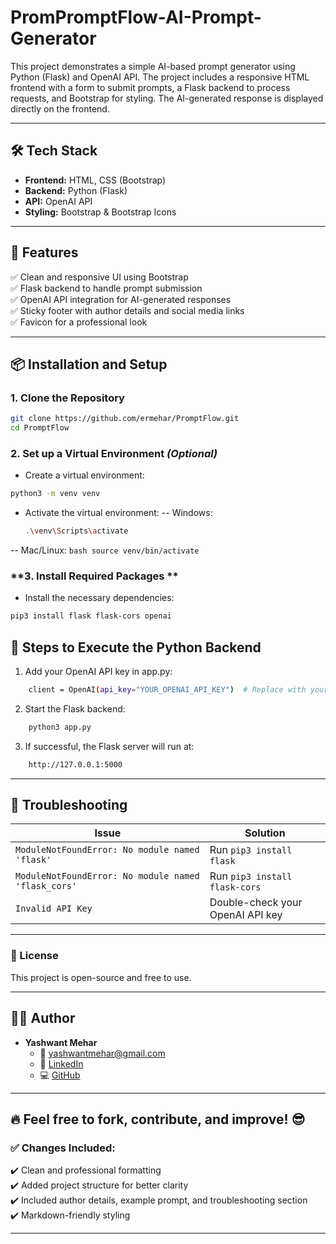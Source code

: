 # PromPromptFlow-AI-Prompt-Generator
This project demonstrates a simple AI-based prompt generator using Python (Flask) and OpenAI API. The project includes a responsive HTML frontend with a form to submit prompts, a Flask backend to process requests, and Bootstrap for styling. The AI-generated response is displayed directly on the frontend.

---

## **🛠️ Tech Stack**  
- **Frontend:** HTML, CSS (Bootstrap)  
- **Backend:** Python (Flask)  
- **API:** OpenAI API  
- **Styling:** Bootstrap & Bootstrap Icons  

---

## **🚀 Features**  
✅ Clean and responsive UI using Bootstrap  
✅ Flask backend to handle prompt submission  
✅ OpenAI API integration for AI-generated responses  
✅ Sticky footer with author details and social media links  
✅ Favicon for a professional look  

---

## **📦 Installation and Setup**  
### **1. Clone the Repository**  
```bash
git clone https://github.com/ermehar/PromptFlow.git
cd PromptFlow
```

### **2. Set up a Virtual Environment** *(Optional)*
- Create a virtual environment:
```bash
python3 -m venv venv
```
- Activate the virtual environment:
-- Windows:
    ```bash
    .\venv\Scripts\activate
    ```
-- Mac/Linux:
    ```bash
    source venv/bin/activate
    ```
### **3. Install Required Packages ** 
- Install the necessary dependencies:
```bash
pip3 install flask flask-cors openai
```

## **🚀 Steps to Execute the Python Backend**
1. Add your OpenAI API key in app.py:
```bash
    client = OpenAI(api_key="YOUR_OPENAI_API_KEY")  # Replace with your OpenAI API key
```
2. Start the Flask backend:
```bash
    python3 app.py
```
3. If successful, the Flask server will run at:
```bash
    http://127.0.0.1:5000
```

---

## **🐞 Troubleshooting**
| **Issue** | **Solution** |
|-----------|-------------|
| `ModuleNotFoundError: No module named 'flask'` | Run `pip3 install flask` |
| `ModuleNotFoundError: No module named 'flask_cors'` | Run `pip3 install flask-cors` |
| `Invalid API Key` | Double-check your OpenAI API key |

---

### **📄 License**

This project is open-source and free to use.

---

## **👨‍💻 Author**  
- **Yashwant Mehar**  
  - 📧 [yashwantmehar@gmail.com](mailto:yashwantmehar@gmail.com)  
  - 🔗 [LinkedIn](https://www.linkedin.com/in/ermehar/)  
  - 💻 [GitHub](https://github.com/ermehar)

---

## **🔥 Feel free to fork, contribute, and improve! 😎**
### ✅ **Changes Included:**  
✔️ Clean and professional formatting  
✔️ Added project structure for better clarity  
✔️ Included author details, example prompt, and troubleshooting section  
✔️ Markdown-friendly styling  

---
